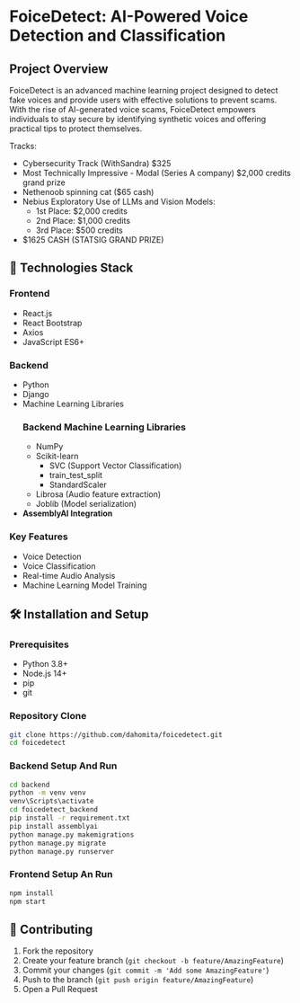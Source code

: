 # FoiceDetect: AI-Powered Voice Detection and Classification

## Project Overview

FoiceDetect is an advanced machine learning project designed to detect fake voices and provide users with effective solutions to prevent scams. With the rise of AI-generated voice scams, FoiceDetect empowers individuals to stay secure by identifying synthetic voices and offering practical tips to protect themselves.

Tracks: 
- Cybersecurity Track (WithSandra) $325
- Most Technically Impressive - Modal (Series A company) $2,000 credits grand prize
- Nethenoob spinning cat ($65 cash)
 - Nebius Exploratory Use of LLMs and Vision Models:
    - 1st Place: $2,000 credits
    - 2nd Place: $1,000 credits
    - 3rd Place: $500 credits
- $1625 CASH (STATSIG GRAND PRIZE)

## 🚀 Technologies Stack

### Frontend
- React.js
- React Bootstrap
- Axios
- JavaScript ES6+

### Backend
- Python
- Django
- Machine Learning Libraries
  ### Backend Machine Learning Libraries
  - NumPy
  - Scikit-learn
    - SVC (Support Vector Classification)
    - train_test_split
    - StandardScaler
  - Librosa (Audio feature extraction)
  - Joblib (Model serialization)
- **AssemblyAI Integration**

### Key Features
- Voice Detection
- Voice Classification
- Real-time Audio Analysis
- Machine Learning Model Training

## 🛠 Installation and Setup

### Prerequisites
- Python 3.8+
- Node.js 14+
- pip
- git

### Repository Clone
```bash
git clone https://github.com/dahomita/foicedetect.git
cd foicedetect
```

### Backend Setup And Run
```bash
cd backend
python -m venv venv
venv\Scripts\activate
cd foicedetect_backend
pip install -r requirement.txt
pip install assemblyai
python manage.py makemigrations
python manage.py migrate
python manage.py runserver
```

### Frontend Setup An Run
```bash
npm install
npm start
```

## 🤝 Contributing
1. Fork the repository
2. Create your feature branch (`git checkout -b feature/AmazingFeature`)
3. Commit your changes (`git commit -m 'Add some AmazingFeature'`)
4. Push to the branch (`git push origin feature/AmazingFeature`)
5. Open a Pull Request


